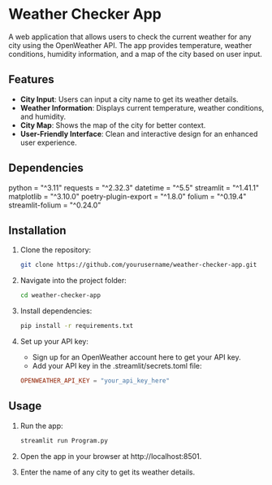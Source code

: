 # Weather Checker App

A web application that allows users to check the current weather for any city using the OpenWeather API. The app provides temperature, weather conditions, humidity information, and a map of the city based on user input.

## Features

- **City Input**: Users can input a city name to get its weather details.
- **Weather Information**: Displays current temperature, weather conditions, and humidity.
- **City Map**: Shows the map of the city for better context.
- **User-Friendly Interface**: Clean and interactive design for an enhanced user experience.

## Dependencies

python = "^3.11"
requests = "^2.32.3"
datetime = "^5.5"
streamlit = "^1.41.1"
matplotlib = "^3.10.0"
poetry-plugin-export = "^1.8.0"
folium = "^0.19.4"
streamlit-folium = "^0.24.0"

## Installation

1. Clone the repository:
   ```bash
   git clone https://github.com/yourusername/weather-checker-app.git

2. Navigate into the project folder:
    ```bash
    cd weather-checker-app
   
3. Install dependencies:
    ```bash
    pip install -r requirements.txt

4. Set up your API key:

   * Sign up for an OpenWeather account here to get your API key.
   * Add your API key in the .streamlit/secrets.toml file:
   
    ```toml
    OPENWEATHER_API_KEY = "your_api_key_here"

## Usage
    
1. Run the app:
    ```bash
    streamlit run Program.py

2. Open the app in your browser at http://localhost:8501.

3. Enter the name of any city to get its weather details.
